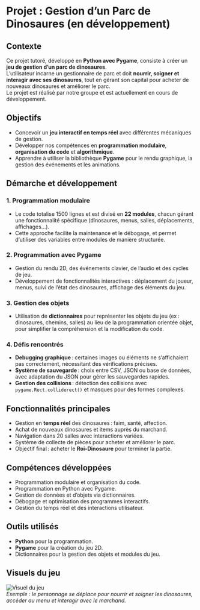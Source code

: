 # Projet : Gestion d’un Parc de Dinosaures (en développement)

## Contexte
Ce projet tutoré, développé en **Python avec Pygame**, consiste à créer un **jeu de gestion d’un parc de dinosaures**.  
L’utilisateur incarne un gestionnaire de parc et doit **nourrir, soigner et interagir avec ses dinosaures**, tout en gérant son capital pour acheter de nouveaux dinosaures et améliorer le parc.  
Le projet est réalisé par notre groupe et est actuellement en cours de développement.

## Objectifs
- Concevoir un **jeu interactif en temps réel** avec différentes mécaniques de gestion.  
- Développer nos compétences en **programmation modulaire**, **organisation du code** et **algorithmique**.  
- Apprendre à utiliser la bibliothèque **Pygame** pour le rendu graphique, la gestion des événements et les animations.

## Démarche et développement

### 1. Programmation modulaire
- Le code totalise 1500 lignes et est divisé en **22 modules**, chacun gérant une fonctionnalité spécifique (dinosaures, menus, salles, déplacements, affichages…).  
- Cette approche facilite la maintenance et le débogage, et permet d’utiliser des variables entre modules de manière structurée.

### 2. Programmation avec Pygame
- Gestion du rendu 2D, des événements clavier, de l’audio et des cycles de jeu.  
- Développement de fonctionnalités interactives : déplacement du joueur, menus, suivi de l’état des dinosaures, affichage des éléments du jeu.

### 3. Gestion des objets
- Utilisation de **dictionnaires** pour représenter les objets du jeu (ex : dinosaures, chemins, salles) au lieu de la programmation orientée objet, pour simplifier la compréhension et la modification du code.

### 4. Défis rencontrés
- **Debugging graphique** : certaines images ou éléments ne s’affichaient pas correctement, nécessitant des vérifications précises.  
- **Système de sauvegarde** : choix entre CSV, JSON ou base de données, avec adaptation du JSON pour gérer les sauvegardes rapides.  
- **Gestion des collisions** : détection des collisions avec `pygame.Rect.colliderect()` et masques pour des formes complexes.

## Fonctionnalités principales
- Gestion en **temps réel** des dinosaures : faim, santé, affection.  
- Achat de nouveaux dinosaures et items auprès du marchand.  
- Navigation dans 20 salles avec interactions variées.  
- Système de collecte de pièces pour acheter et améliorer le parc.  
- Objectif final : acheter le **Roi-Dinosaure** pour terminer la partie.

## Compétences développées
- Programmation modulaire et organisation du code.  
- Programmation en Python avec Pygame.  
- Gestion de données et d’objets via dictionnaires.  
- Débogage et optimisation des programmes interactifs.  
- Gestion du temps réel et des interactions utilisateur.

## Outils utilisés
- **Python** pour la programmation.  
- **Pygame** pour la création du jeu 2D.  
- Dictionnaires pour la gestion des objets et modules du jeu.

## Visuels du jeu
![Visuel du jeu](chemin_vers_ton_image.png)  
*Exemple : le personnage se déplace pour nourrir et soigner les dinosaures, accéder au menu et interagir avec le marchand.*

